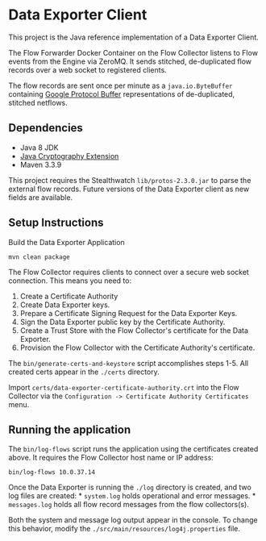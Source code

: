 Data Exporter Client
====================

This project is the Java reference implementation of a Data Exporter Client.

The Flow Forwarder Docker Container on the Flow Collector listens to Flow
events from the Engine via ZeroMQ. It sends stitched, de-duplicated flow records 
over a web socket to registered clients.

The flow records are sent once per minute as a `java.io.ByteBuffer` containing 
[Google Protocol Buffer](https://developers.google.com/protocol-buffers) representations 
of de-duplicated, stitched netflows.

Dependencies
------------

* Java 8 JDK
* [Java Cryptography Extension](http://www.oracle.com/technetwork/java/javase/downloads/jce8-download-2133166.html)
* Maven 3.3.9

This project requires the Stealthwatch `lib/protos-2.3.0.jar` to parse the external
flow records.  Future versions of the Data Exporter client as new fields are available.

Setup Instructions
------------------

Build the Data Exporter Application

    mvn clean package

The Flow Collector requires clients to connect over a secure web socket connection.
This means you need to:
 
1. Create a Certificate Authority
2. Create Data Exporter keys.
3. Prepare a Certificate Signing Request for the Data Exporter Keys. 
4. Sign the Data Exporter public key by the Certificate Authority.
5. Create a Trust Store with the Flow Collector's certificate for the Data Exporter.
6. Provision the Flow Collector with the Certificate Authority's certificate.

The `bin/generate-certs-and-keystore` script accomplishes steps 1-5.  All created certs
appear in the `./certs` directory.

Import `certs/data-exporter-certificate-authority.crt` into the Flow Collector via the 
`Configuration -> Certificate Authority Certificates` menu.

Running the application
-----------------------

The `bin/log-flows` script runs the application using the certificates created above.
It requires the Flow Collector host name or IP address:

    bin/log-flows 10.0.37.14

Once the Data Exporter is running the `./log` directory is created, and two log files 
are created:
    * `system.log` holds operational and error messages.
    * `messages.log` holds all flow record messages from the flow collectors(s).

Both the system and message log output appear in the console. To change this behavior,
modify the `./src/main/resources/log4j.properties` file.
